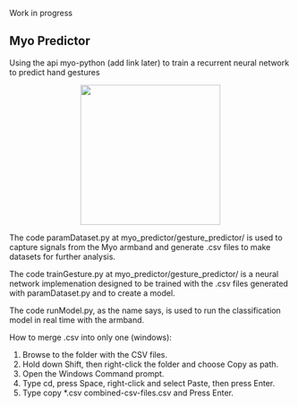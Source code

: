 Work in progress

## Myo Predictor

Using the api myo-python (add link later) to train a recurrent neural network to predict hand gestures
<p align="center"><img src="results/demo.gif"  width="250">

The code paramDataset.py at myo_predictor/gesture_predictor/ is used to capture signals from the Myo armband and generate .csv files to make datasets for further analysis.
  
The code trainGesture.py at myo_predictor/gesture_predictor/ is a neural network implemenation designed to be trained with the .csv files generated with paramDataset.py and to create a model.
  
The code runModel.py, as the name says, is used to run the classification model in real time with the armband.


How to merge .csv into only one (windows):
1. Browse to the folder with the CSV files.
2. Hold down Shift, then right-click the folder and choose Copy as path.
3. Open the Windows Command prompt.
4. Type cd, press Space, right-click and select Paste, then press Enter.
5. Type copy *.csv combined-csv-files.csv and Press Enter.
